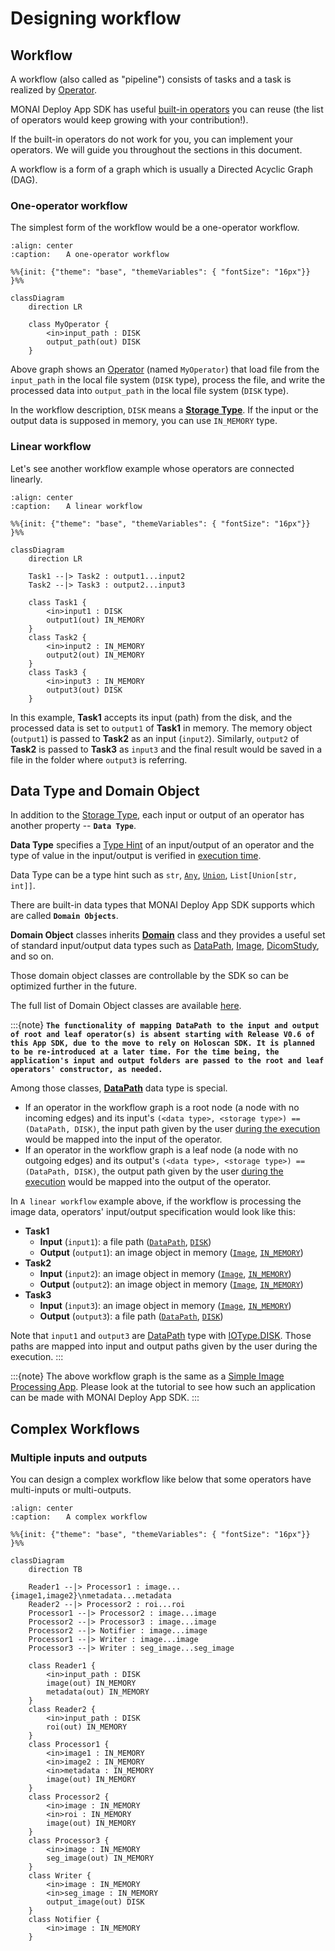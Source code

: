 # Designing workflow

## Workflow

A workflow (also called as "pipeline") consists of tasks and a task is realized by [Operator](/modules/_autosummary/monai.deploy.core.Operator).

MONAI Deploy App SDK has useful [built-in operators](/modules/operators) you can reuse (the list of operators would keep growing with your contribution!).

If the built-in operators do not work for you, you can implement your operators. We will guide you throughout the sections in this document.

A workflow is a form of a graph which is usually a Directed Acyclic Graph (DAG).

### One-operator workflow

The simplest form of the workflow would be a one-operator workflow.

```{mermaid}
:align: center
:caption: ⠀⠀A one-operator workflow

%%{init: {"theme": "base", "themeVariables": { "fontSize": "16px"}} }%%

classDiagram
    direction LR

    class MyOperator {
        <in>input_path : DISK
        output_path(out) DISK
    }
```

Above graph shows an [Operator](/modules/_autosummary/monai.deploy.core.Operator) (named `MyOperator`) that load file from the `input_path` in the local file system (`DISK` type), process the file, and write the processed data into `output_path` in the local file system (`DISK` type).

In the workflow description, `DISK` means a [**Storage Type**](/modules/_autosummary/monai.deploy.core.IOType).
If the input or the output data is supposed in memory, you can use `IN_MEMORY` type.

### Linear workflow

Let's see another workflow example whose operators are connected linearly.

```{mermaid}
:align: center
:caption: ⠀⠀A linear workflow

%%{init: {"theme": "base", "themeVariables": { "fontSize": "16px"}} }%%

classDiagram
    direction LR

    Task1 --|> Task2 : output1...input2
    Task2 --|> Task3 : output2...input3

    class Task1 {
        <in>input1 : DISK
        output1(out) IN_MEMORY
    }
    class Task2 {
        <in>input2 : IN_MEMORY
        output2(out) IN_MEMORY
    }
    class Task3 {
        <in>input3 : IN_MEMORY
        output3(out) DISK
    }
```

In this example, **Task1** accepts its input (path) from the disk, and the processed data is set to `output1` of **Task1** in memory.
The memory object (`output1`) is passed to **Task2** as an input (`input2`).
Similarly, `output2` of **Task2** is passed to **Task3** as `input3` and the final result would be saved in a file in the folder where `output3` is referring.

## Data Type and Domain Object

In addition to the [Storage Type](/modules/_autosummary/monai.deploy.core.IOType), each input or output of an operator has another property -- **`Data Type`**.

**Data Type** specifies a [Type Hint](https://www.python.org/dev/peps/pep-0484/) of an input/output of an operator and the type of value in the input/output is verified in [execution time](/developing_with_sdk/executing_app_locally).

Data Type can be a type hint such as `str`, [`Any`](https://docs.python.org/3/library/typing.html#typing.Any), [`Union`](https://docs.python.org/3/library/typing.html#typing.Union), `List[Union[str, int]]`.

There are built-in data types that MONAI Deploy App SDK supports which are called **`Domain Objects`**.

**Domain Object** classes inherits [**Domain**](/modules/_autosummary/monai.deploy.core.domain.Domain) class and they provides a useful set of standard input/output data types such as [DataPath](/modules/_autosummary/monai.deploy.core.domain.DataPath), [Image](/modules/_autosummary/monai.deploy.core.domain.Image), [DicomStudy](/modules/_autosummary/monai.deploy.core.domain.DICOMStudy), and so on.

Those domain object classes are controllable by the SDK so can be optimized further in the future.

The full list of Domain Object classes are available [here](/modules/domain_objects).

:::{note}
**`The functionality of mapping DataPath to the input and output of root and leaf operator(s) is absent starting with Release V0.6 of this App SDK, due to the move to rely on Holoscan SDK. It is planned to be re-introduced at a later time. For the time being, the application's input and output folders are passed to the root and leaf operators' constructor, as needed.`**

Among those classes, [**DataPath**](/modules/_autosummary/monai.deploy.core.domain.DataPath) data type is special.

- If an operator in the workflow graph is a root node (a node with no incoming edges) and its input's `(<data type>, <storage type>) == (DataPath, DISK)`, the input path given by the user [during the execution](/developing_with_sdk/executing_app_locally) would be mapped into the input of the operator.
- If an operator in the workflow graph is a leaf node (a node with no outgoing edges) and its output's `(<data type>, <storage type>) == (DataPath, DISK)`, the output path given by the user [during the execution](/developing_with_sdk/executing_app_locally) would be mapped into the output of the operator.

In `A linear workflow` example above, if the workflow is processing the image data, operators' input/output specification would look like this:

- **Task1**
  - **Input** (`input1`): a file path ([`DataPath`](/modules/_autosummary/monai.deploy.core.domain.DataPath), [`DISK`](/modules/_autosummary/monai.deploy.core.IOType))
  - **Output** (`output1`): an image object in memory ([`Image`](/modules/_autosummary/monai.deploy.core.domain.Image), [`IN_MEMORY`](/modules/_autosummary/monai.deploy.core.IOType))
- **Task2**
  - **Input** (`input2`): an image object in memory ([`Image`](/modules/_autosummary/monai.deploy.core.domain.Image), [`IN_MEMORY`](/modules/_autosummary/monai.deploy.core.IOType))
  - **Output** (`output2`): an image object in memory ([`Image`](/modules/_autosummary/monai.deploy.core.domain.Image), [`IN_MEMORY`](/modules/_autosummary/monai.deploy.core.IOType))
- **Task3**
  - **Input** (`input3`): an image object in memory ([`Image`](/modules/_autosummary/monai.deploy.core.domain.Image), [`IN_MEMORY`](/modules/_autosummary/monai.deploy.core.IOType))
  - **Output** (`output3`): a file path ([`DataPath`](/modules/_autosummary/monai.deploy.core.domain.DataPath), [`DISK`](/modules/_autosummary/monai.deploy.core.IOType))

Note that `input1` and `output3` are [DataPath](/modules/_autosummary/monai.deploy.core.domain.DataPath) type with [IOType.DISK](/modules/_autosummary/monai.deploy.core.IOType). Those paths are mapped into input and output paths given by the user during the execution.
:::

:::{note}
The above workflow graph is the same as a [Simple Image Processing App](/getting_started/tutorials/simple_app). Please look at the tutorial to see how such an application can be made with MONAI Deploy App SDK.
:::

## Complex Workflows

### Multiple inputs and outputs

You can design a complex workflow like below that some operators have multi-inputs or multi-outputs.

```{mermaid}
:align: center
:caption: ⠀⠀A complex workflow

%%{init: {"theme": "base", "themeVariables": { "fontSize": "16px"}} }%%

classDiagram
    direction TB

    Reader1 --|> Processor1 : image...{image1,image2}\nmetadata...metadata
    Reader2 --|> Processor2 : roi...roi
    Processor1 --|> Processor2 : image...image
    Processor2 --|> Processor3 : image...image
    Processor2 --|> Notifier : image...image
    Processor1 --|> Writer : image...image
    Processor3 --|> Writer : seg_image...seg_image

    class Reader1 {
        <in>input_path : DISK
        image(out) IN_MEMORY
        metadata(out) IN_MEMORY
    }
    class Reader2 {
        <in>input_path : DISK
        roi(out) IN_MEMORY
    }
    class Processor1 {
        <in>image1 : IN_MEMORY
        <in>image2 : IN_MEMORY
        <in>metadata : IN_MEMORY
        image(out) IN_MEMORY
    }
    class Processor2 {
        <in>image : IN_MEMORY
        <in>roi : IN_MEMORY
        image(out) IN_MEMORY
    }
    class Processor3 {
        <in>image : IN_MEMORY
        seg_image(out) IN_MEMORY
    }
    class Writer {
        <in>image : IN_MEMORY
        <in>seg_image : IN_MEMORY
        output_image(out) DISK
    }
    class Notifier {
        <in>image : IN_MEMORY
    }

```
